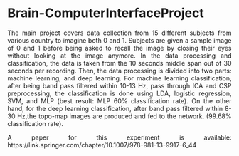 # Brain-ComputerInterfaceProject

<p align="justify">
    The main project covers data collection from 15 different subjects from various country to imagine both 0 and 1. Subjects are given a sample image of 0 and 1 before being asked to recall the image by closing their eyes without looking at the image anymore. In the data processing and classification, the data is taken from the 10 seconds middle span out of 30 seconds per recording. Then, the data processing is divided into two parts: machine learning, and deep learning. For machine learning classification, after being band pass filtered within 10-13 Hz, pass through ICA and CSP preprocessing, the classification is done using LDA, logistic regression, SVM, and MLP (best result: MLP 60% classification rate). On the other hand, for the deep learning classification, after band pass filtered within 8-30 Hz,the topo-map images are produced and fed to the network. (99.68% classification rate).
</p>

<p align="justify">
    A paper for this experiment is available: https://link.springer.com/chapter/10.1007/978-981-13-9917-6_44
</p>
